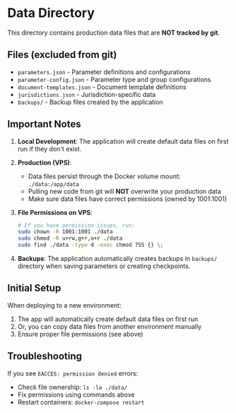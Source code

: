 # Data Directory

This directory contains production data files that are **NOT tracked by git**.

## Files (excluded from git)

- `parameters.json` - Parameter definitions and configurations
- `parameter-config.json` - Parameter type and group configurations
- `document-templates.json` - Document template definitions
- `jurisdictions.json` - Jurisdiction-specific data
- `backups/` - Backup files created by the application

## Important Notes

1. **Local Development**: The application will create default data files on first run if they don't exist.

2. **Production (VPS)**: 
   - Data files persist through the Docker volume mount: `./data:/app/data`
   - Pulling new code from git will **NOT** overwrite your production data
   - Make sure data files have correct permissions (owned by 1001:1001)

3. **File Permissions on VPS**:
   ```bash
   # If you have permission issues, run:
   sudo chown -R 1001:1001 ./data
   sudo chmod -R u+rw,g+r,o+r ./data
   sudo find ./data -type d -exec chmod 755 {} \;
   ```

4. **Backups**: The application automatically creates backups in `backups/` directory when saving parameters or creating checkpoints.

## Initial Setup

When deploying to a new environment:

1. The app will automatically create default data files on first run
2. Or, you can copy data files from another environment manually
3. Ensure proper file permissions (see above)

## Troubleshooting

If you see `EACCES: permission denied` errors:
- Check file ownership: `ls -la ./data/`
- Fix permissions using commands above
- Restart containers: `docker-compose restart`

